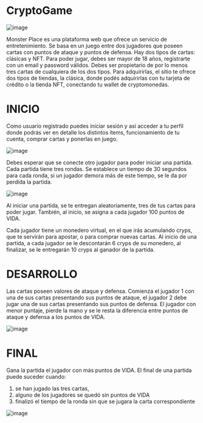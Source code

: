 # CryptoGame 

  ![image](https://user-images.githubusercontent.com/87041305/162083690-236f086b-44ec-4c28-bf92-516c39df860d.png)

Monster Place es una plataforma web que ofrece un servicio de entretenimiento. Se basa en un juego  entre dos jugadores que poseen cartas con puntos de ataque y puntos de defensa.  Hay dos tipos de cartas: clásicas y NFT. 
Para poder jugar, debes ser mayor de 18 años, registrarte con un email y password válidos. Debes ser propietario de por lo menos tres cartas de cualquiera de los dos tipos. Para adquirirlas, el sitio te ofrece dos tipos de tiendas, la clásica, donde podés adquirirlas con tu tarjeta de crédito o la tienda NFT, conectando tu wallet de cryptomonedas.

# INICIO 
Como usuario registrado puedes iniciar sesión y así acceder a tu perfil donde podrás ver en detalle los distintos ítems, funcionamiento de tu cuenta, comprar cartas y ponerlas en juego. 

![image](https://user-images.githubusercontent.com/87041305/162083802-07806a5a-a150-4ed8-9feb-fd41cdddac8b.png)

Debes esperar que se conecte otro jugador para poder iniciar una partida. Cada partida tiene tres rondas. 
Se establece un tiempo de 30 segundos para cada ronda, si un jugador demora más de este tiempo, se le da por perdida la partida. 

![image](https://user-images.githubusercontent.com/87041305/162083898-bde5ba75-ec61-40ee-a205-35c5f1d823e8.png)

Al iniciar una partida, se te entregan aleatoriamente, tres de tus cartas para poder jugar. También, al inicio, se asigna a cada jugador 100 puntos de VIDA. 

Cada jugador tiene un monedero virtual, en el que irás acumulando cryps, que te servirán para apostar, o para comprar nuevas cartas. Al inicio de una partida, a cada jugador se le descontarán 6 cryps de su monedero, al finalizar, se le entregarán 10 cryps al ganador de la partida. 

# DESARROLLO 
Las cartas poseen valores de ataque y defensa. 
Comienza el jugador 1 con una de sus cartas presentando sus puntos de ataque, el jugador 2 debe jugar una de sus cartas presentando sus puntos de defensa. El jugador con menor puntaje, pierde la mano y  se le resta la diferencia entre puntos de ataque y defensa a los puntos de VIDA.  

![image](https://user-images.githubusercontent.com/87041305/162084002-6f40ae61-57ad-4187-af19-4023a6361822.png)

# FINAL 
Gana la partida el jugador con más puntos de VIDA. 
El final de una partida puede suceder cuando: 
1.	se han jugado las tres cartas,  
2.	alguno de los jugadores se quedó sin puntos de VIDA 
3.	finalizó el tiempo de la ronda sin que se jugara la carta correspondiente 

![image](https://user-images.githubusercontent.com/87041305/162084076-2731cdd1-2f82-4a23-8fd3-7c6d484298fa.png)

